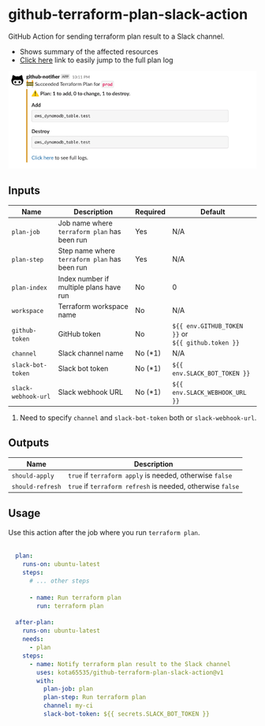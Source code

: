 # github-terraform-plan-slack-action

GitHub Action for sending terraform plan result to a Slack channel.

- Shows summary of the affected resources
- [Click here](https://github.com/kota65535/github-terraform-plan-slack-action/actions/runs/3838277394/jobs/6534545272#step:8:56)
  link to easily jump to the full plan log

![img.png](img.png)

## Inputs

| Name                | Description                                   | Required | Default                                                 |
|---------------------|-----------------------------------------------|----------|---------------------------------------------------------|
| `plan-job`          | Job name where `terraform plan` has been run  | Yes      | N/A                                                     |
| `plan-step`         | Step name where `terraform plan` has been run | Yes      | N/A                                                     |
| `plan-index`        | Index number if multiple plans have run       | No       | 0                                                       |
| `workspace`         | Terraform workspace name                      | No       | N/A                                                     |
| `github-token`      | GitHub token                                  | No       | `${{ env.GITHUB_TOKEN }}` or<br/> `${{ github.token }}` | 
| `channel`           | Slack channel name                            | No (*1)  | N/A                                                     | 
| `slack-bot-token`   | Slack bot token                               | No (*1)  | `${{ env.SLACK_BOT_TOKEN }}`                            | 
| `slack-webhook-url` | Slack webhook URL                             | No (*1)  | `${{ env.SLACK_WEBHOOK_URL }}`                          | 

1. Need to specify `channel` and `slack-bot-token` both or `slack-webhook-url`.

## Outputs

| Name             | Description                                                |
|------------------|------------------------------------------------------------|
| `should-apply`   | `true` if `terraform apply` is needed, otherwise `false`   |
| `should-refresh` | `true` if `terraform refresh` is needed, otherwise `false` |

## Usage

Use this action after the job where you run `terraform plan`.

```yaml

  plan:
    runs-on: ubuntu-latest
    steps:
      # ... other steps
      
      - name: Run terraform plan
        run: terraform plan

  after-plan:
    runs-on: ubuntu-latest
    needs:
      - plan
    steps:
      - name: Notify terraform plan result to the Slack channel
        uses: kota65535/github-terraform-plan-slack-action@v1
        with:
          plan-job: plan
          plan-step: Run terraform plan
          channel: my-ci
          slack-bot-token: ${{ secrets.SLACK_BOT_TOKEN }}
```
